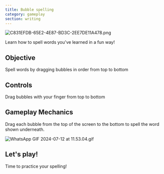 ```yaml
---
title: Bubble spelling
category: gameplay
section: writing
---
```

![C831EFDB-65E2-4E87-BD3C-2EE7DE11A478.png](https://help.studycat.com/hc/article_attachments/34786813307289)

Learn how to spell words you've learned in a fun way!

## Objective

Spell words by dragging bubbles in order from top to bottom

## Controls

Drag bubbles with your finger from top to bottom

## Gameplay Mechanics

Drag each bubble from the top of the screen to the bottom to spell the word shown underneath.

![WhatsApp GIF 2024-07-12 at 11.53.04.gif](https://help.studycat.com/hc/article_attachments/34964575773977)

## Let's play!

Time to practice your spelling!